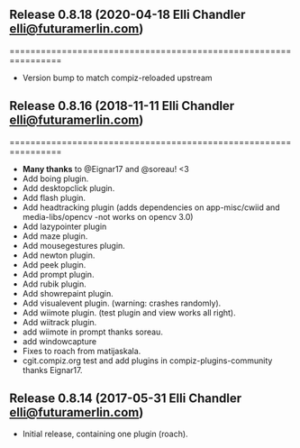 ## Release 0.8.18 (2020-04-18 Elli Chandler <elli@futuramerlin.com>)
================================================================

- Version bump to match compiz-reloaded upstream

## Release 0.8.16 (2018-11-11 Elli Chandler <elli@futuramerlin.com>)
================================================================

- **Many thanks** to @Eignar17 and @soreau! <3
- Add boing plugin.
- Add desktopclick plugin.
- Add flash plugin.
- Add headtracking plugin (adds dependencies on app-misc/cwiid and media-libs/opencv -not works on opencv 3.0)
- Add lazypointer plugin 
- Add maze plugin.
- Add mousegestures plugin.
- Add newton plugin.
- Add peek plugin.
- Add prompt plugin.
- Add rubik plugin.
- Add showrepaint plugin.
- Add visualevent plugin. (warning: crashes randomly).
- Add wiimote plugin. (test plugin and view works all right).
- Add wiitrack plugin.
- add wiimote in prompt thanks soreau.
- add windowcapture
- Fixes to roach from matijaskala.
- cgit.compiz.org test and add plugins in compiz-plugins-community thanks Eignar17.

## Release 0.8.14 (2017-05-31 Elli Chandler <elli@futuramerlin.com>)

- Initial release, containing one plugin (roach).
